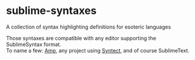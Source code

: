# sublime-syntaxes
A collection of syntax highlighting definitions for esoteric languages

Those syntaxes are compatible with any editor supporting the SublimeSyntax format.  
To name a few: [Amp](https://github.com/jmacdonald/amp), any project using [Syntect](https://github.com/trishume/syntect), and of course SublimeText.
